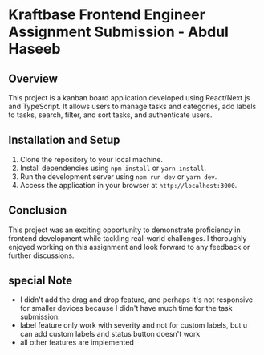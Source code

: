 # Kraftbase Frontend Engineer Assignment Submission - Abdul Haseeb

## Overview

This project is a kanban board application developed using React/Next.js and TypeScript. It allows users to manage tasks and categories, add labels to tasks, search, filter, and sort tasks, and authenticate users.

## Installation and Setup

1. Clone the repository to your local machine.
2. Install dependencies using `npm install` or `yarn install`.
3. Run the development server using `npm run dev` or `yarn dev`.
4. Access the application in your browser at `http://localhost:3000`.

## Conclusion

This project was an exciting opportunity to demonstrate proficiency in frontend development while tackling real-world challenges. I thoroughly enjoyed working on this assignment and look forward to any feedback or further discussions.

## special Note
- I didn't add the drag and drop feature, and perhaps it's not responsive for smaller devices because I didn't have much time for the task submission.
-  label feature only work with severity and not for custom labels, but u can add custom labels and status button doesn't work 
- all other features are implemented
